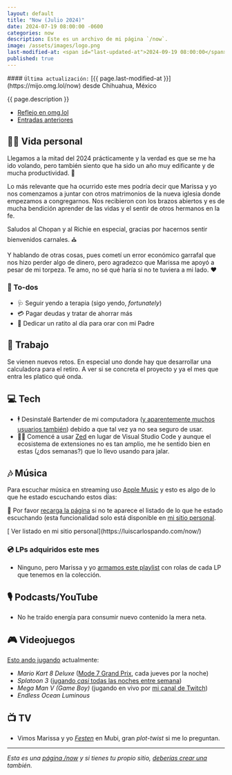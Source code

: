 ```yaml
---
layout: default
title: "Now (Julio 2024)"
date: 2024-07-19 08:00:00 -0600
categories: now
description: Este es un archivo de mi página `/now`.
image: /assets/images/logo.png
last-modified-at: <span id="last-updated-at">2024-09-19 08:00:00</span>
published: true
---
```


<div class="card last-updated my-3 text-center">
<div class="card-body rounded">
#### <code>Última actualización:</code> [{{ page.last-modified-at }}](https://mijo.omg.lol/now) desde Chihuahua, México
</div>
</div>

<p class="text-center">{{ page.description }}</p>

<div class="text-center">
<ul class="list-inline">
<li class="list-inline-item">
<a class="btn btn-primary btn-sm" href="https://mijo.omg.lol/now">
<i class="fa-solid fa-heart"></i> Reflejo en omg.lol
</a>
</li>
<li class="list-inline-item">
<a class="btn btn-primary btn-sm" href="https://luiscarlospando.com/category/now/">
<i class="fa-solid fa-list-ul"></i> Entradas anteriores
</a>
</li>
</ul>
</div>

## 👦🏻 Vida personal
Llegamos a la mitad del 2024 prácticamente y la verdad es que se me ha ido volando, pero también siento que ha sido un año muy edificante y de mucha productividad. 🙏

Lo más relevante que ha ocurrido este mes podría decir que Marissa y yo nos comenzamos a juntar con otros matrimonios de la nueva iglesia donde empezamos a congregarnos. Nos recibieron con los brazos abiertos y es de mucha bendición aprender de las vidas y el sentir de otros hermanos en la fe.

Saludos al Chopan y al Richie en especial, gracias por hacernos sentir bienvenidos carnales. ⛪

Y hablando de otras cosas, pues cometí un error económico garrafal que nos hizo perder algo de dinero, pero agradezco que Marissa me apoyó a pesar de mi torpeza. Te amo, no sé qué haría si no te tuviera a mi lado. ❤️

### 📝 To-dos
- 🩺 Seguir yendo a terapia (sigo yendo, *fortunately*)
- 💳 Pagar deudas y tratar de ahorrar más
- 🙏 Dedicar un ratito al día para orar con mi Padre

## 💼 Trabajo
Se vienen nuevos retos. En especial uno donde hay que desarrollar una calculadora para el retiro. A ver si se concreta el proyecto y ya el mes que entra les platico qué onda.

## 💻 Tech
- 🕴️ Desinstalé Bartender de mi computadora ([y aparentemente muchos usuarios también](https://www.reddit.com/r/macapps/comments/1d7zjv8/bartender_5_not_safe_anymore_warning_from/)) debido a que tal vez ya no sea seguro de usar.
- 🧑‍💻 Comencé a usar [Zed](https://zed.dev/) en lugar de Visual Studio Code y aunque el ecosistema de extensiones no es tan amplio, me he sentido bien en estas (¿dos semanas?) que lo llevo usando para jalar.

## 🎶 Música
Para escuchar música en streaming uso [Apple Music](https://music.apple.com/profile/luiscarlospando) y esto es algo de lo que he estado escuchando estos días:

<ul id="lastfm-top-artists"></ul>

🔄 Por favor <a href="javascript:void(0)" onclick="location.reload(); return false;">recarga la página</a> si no te aparece el listado de lo que he estado escuchando (esta funcionalidad solo está disponible en [mi sitio personal](https://luiscarlospando.com/now/).

<span class="omg-lol-now-page-element">
[<i class="fa-solid fa-up-right-from-square"></i> Ver listado en mi sitio personal](https://luiscarlospando.com/now/)
</span>

### 💿 LPs adquiridos este mes
- Ninguno, pero Marissa y yo [armamos este playlist](https://music.apple.com/mx/playlist/vinyl-collection/pl.u-xxdIJldoDD?l=en-GB) con rolas de cada LP que tenemos en la colección.

## 🎙 Podcasts/YouTube
- No he traído energía para consumir nuevo contenido la mera neta.

## 🎮 Videojuegos
[Esto ando jugando](https://luiscarlospando.com/games) actualmente:

- *Mario Kart 8 Deluxe* ([Mode 7 Grand Prix](https://luiscarlospando.com/games/mario-kart/), cada jueves por la noche)
- *Splatoon 3* ([jugando *casi* todas las noches entre semana](https://luiscarlospando.com/games/splatoon/))
- *Mega Man V (Game Boy)* (jugando en vivo por [mi canal de Twitch](https://www.twitch.tv/itsmemijo))
- *Endless Ocean Luminous*

## 📺 TV
- Vimos Marissa y yo *[Festen](https://mubi.com/en/mx/films/the-celebration)* en Mubi, gran *plot-twist* si me lo preguntan.

---

*Esta es una [página /now](https://nownownow.com/about) y si tienes tu propio sitio, [deberías crear una](https://nownownow.com/about) también.*

